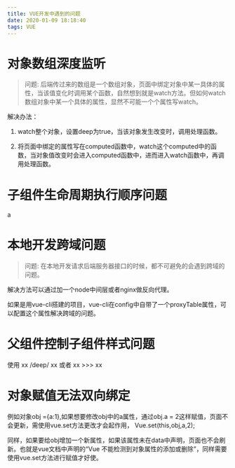 ```yaml
---
title: VUE开发中遇到的问题
date: 2020-01-09 18:18:40
tags: VUE
---
```

# 对象数组深度监听
>问题: 后端传过来的数组是一个数组对象，页面中绑定对象中某一具体的属性，当该值变化时调用某个函数，自然想到就是watch方法。但如何watch数组对象中某一个具体的属性，显然不可能一个个属性写watch。

解决办法：
1. watch整个对象，设置deep为true，当该对象发生改变时，调用处理函数。

2. 将页面中绑定的属性写在computed函数中，watch这个computed中的函数，当对象值改变时会进入computed函数中，进而进入watch函数中，再调用处理函数。
<!-- more -->
# 子组件生命周期执行顺序问题
>
a

# 本地开发跨域问题
>问题:  在本地开发请求后端服务器接口的时候，都不可避免的会遇到跨域的问题。

解决方法可以通过加一个node中间层或者nginx做反向代理。

如果是用vue-cli搭建的项目，vue-cli在config中自带了一个proxyTable属性，可以配置这个属性解决跨域的问题。

# 父组件控制子组件样式问题

使用 xx /deep/ xx 或者 xx >>> xx

# 对象赋值无法双向绑定

例如对象obj ={a:1},如果想要修改obj中的a属性，通过obj.a = 2这样赋值，页面不会更新，需使用vue.set方法更改才会起作用， Vue.set(this,obj,a,2);

同样，如果要给obj增加一个新属性，如果该属性未在data中声明，页面也不会刷新。也就是vue文档中声明的“Vue 不能检测到对象属性的添加或删除”，同样需要使用vue.set方法进行赋值才好使。